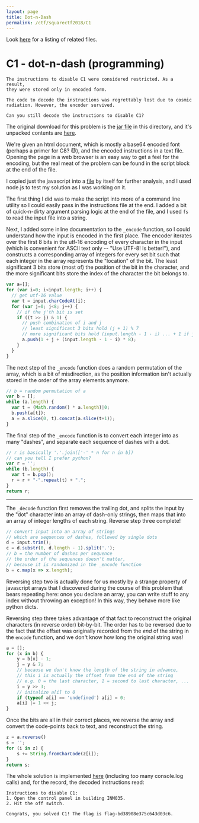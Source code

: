 ```yaml
---
layout: page
title: Dot-n-Dash
permalink: /ctf/squarectf2018/C1
---
```

Look [here](C1_raw) for a listing of related files.

# C1 - dot-n-dash (programming) #

```
The instructions to disable C1 were considered restricted. As a result,
they were stored only in encoded form.

The code to decode the instructions was regrettably lost due to cosmic
radiation. However, the encoder survived.

Can you still decode the instructions to disable C1?
```

The original download for this problem is the [jar file](C1_raw/dot-n-dash.jar)
in this directory, and it's unpacked contents are [here](C1_raw/dot-n-dash).

We're given an html document, which is mostly a base64 encoded font (perhaps a
primer for C8? 😈), and the encoded instructions in a text file. Opening the
page in a web browser is an easy way to get a feel for the encoding, but the
real meat of the problem can be found in the script block at the end of the
file.

I copied just the javascript into a [file](C1_raw/dot-n-dash.js) by itself for
further analysis, and I used node.js to test my solution as I was working on it.

The first thing I did was to make the script into more of a command line utility
so I could easily pass in the instructions file at the end. I added a bit of
quick-n-dirty argument parsing logic at the end of the file, and I used `fs` to
read the input file into a string.

Next, I added some inline documentation to the `_encode` function, so I could
understand how the input is encoded in the first place. The encoder iterates
over the first 8 bits in the utf-16 encoding of every character in the input
(which is convenient for ASCII text only -- "Use UTF-8! Is better!"),
and constructs a corresponding array of integers for every set bit such that
each integer in the array represents the "location" of the bit. The least
significant 3 bits store (most of) the position of the bit in the character, and
the more significant bits store the index of the character the bit belongs to.

```javascript
var a=[];
for (var i=0; i<input.length; i++) {
  // get utf-16 value
  var t = input.charCodeAt(i);
  for (var j=0; j<8; j++) {
    // if the j'th bit is set
    if ((t >> j) & 1) {
      // push combination of i and j
      // least significant 3 bits hold (j + 1) % 7
      // more significant bits hold (input.length - 1 - i) ... + 1 if j == 7
      a.push(1 + j + (input.length - 1 - i) * 8);
    }
  }
}
```

The next step of the `_encode` function does a random permutation of the array,
which is a bit of misdirection, as the position information isn't actually
stored in the order of the array elements anymore.

```javascript
// b = random permutation of a
var b = [];
while (a.length) {
  var t = (Math.random() * a.length)|0;
  b.push(a[t]);
  a = a.slice(0, t).concat(a.slice(t+1));
}
```

The final step of the `_encode` function is to convert each integer into as many
"dashes", and separate each sequence of dashes with a dot.

```javascript
// r is basically '.'.join(['-' * n for n in b])
// can you tell I prefer python?
var r = '';
while (b.length) {
  var t = b.pop();
  r = r + "-".repeat(t) + ".";
}
return r;
```

--------------------------------------------------------------------------------

The `_decode` function first removes the trailing dot, and splits the input by
the "dot" character into an array of dash-only strings, then maps that into an
array of integer lengths of each string. Reverse step three complete!

```javascript
// convert input into an array of strings
// which are sequences of dashes, followed by single dots
d = input.trim();
c = d.substr(0, d.length - 1).split('.');
// b = the number of dashes per sequence
// the order of the sequences doesn't matter,
// because it is randomized in the _encode function
b = c.map(x => x.length);
```

Reversing step two is actually done for us mostly by a strange property of
javascript arrays that I discovered during the course of this problem that bears
repeating here: once you declare an array, you can write stuff to any index
without throwing an exception! In this way, they behave more like python dicts.

Reversing step three takes advantage of that fact to reconstruct the original
characters (in reverse order) bit-by-bit. The order has to be reversed due to
the fact that the offset was originally recorded from the _end_ of the string
in the `encode` function, and we don't know how long the original string was!

```javascript
a = [];
for (x in b) {
    y = b[x] - 1;
    j = y & 7;
    // because we don't know the length of the string in advance,
    // this i is actually the offset from the end of the string
    // e.g. 0 = the last character, 1 = second to last character, ...
    i = y >> 3;
    // initalize a[i] to 0
    if (typeof a[i] == 'undefined') a[i] = 0;
    a[i] |= 1 << j;
}
```

Once the bits are all in their correct places, we reverse the array and
convert the code-points back to text, and reconstruct the string.

```javascript
z = a.reverse()
s = '';
for (i in z) {
    s += String.fromCharCode(z[i]);
}
return s;
```

The whole solution is implemented [here](C1_raw/dot-n-dash.js) (including too
many console.log calls) and, for the record, the decoded instructions read:

```
Instructions to disable C1:
1. Open the control panel in building INM035.
2. Hit the off switch.

Congrats, you solved C1! The flag is flag-bd38908e375c643d03c6.

```
